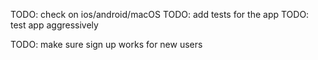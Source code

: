 TODO: check on ios/android/macOS
TODO: add tests for the app
TODO: test app aggressively

TODO: make sure sign up works for new users